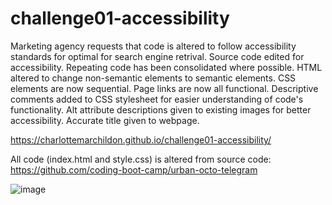 # challenge01-accessibility

Marketing agency requests that code is altered to follow accessibility standards for optimal for search engine retrival.
Source code edited for accessibility. 
Repeating code has been consolidated where possible. HTML altered to change non-semantic elements to semantic elements. 
CSS elements are now sequential.
Page links are now all functional. 
Descriptive comments added to CSS stylesheet for easier understanding of code's functionality. 
Alt attribute descriptions given to existing images for better accessibility.
Accurate title given to webpage.

https://charlottemarchildon.github.io/challenge01-accessibility/

All code  (index.html and style.css) is altered from source code: https://github.com/coding-boot-camp/urban-octo-telegram

![image](https://github.com/charlottemarchildon/challenge01-accessibility/assets/146043078/6ff80f03-3c59-4def-8598-2e6b34965adf)


